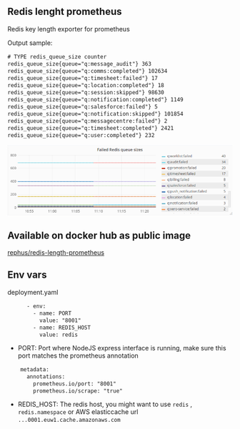 ## Redis lenght prometheus

Redis key length exporter for prometheus 

Output sample: 

```
# TYPE redis_queue_size counter
redis_queue_size{queue="q:message_audit"} 363
redis_queue_size{queue="q:comms:completed"} 102634
redis_queue_size{queue="q:timesheet:failed"} 17
redis_queue_size{queue="q:location:completed"} 18
redis_queue_size{queue="q:session:skipped"} 98630
redis_queue_size{queue="q:notification:completed"} 1149
redis_queue_size{queue="q:salesforce:failed"} 5
redis_queue_size{queue="q:notification:skipped"} 101854
redis_queue_size{queue="q:messagecentre:failed"} 2
redis_queue_size{queue="q:timesheet:completed"} 2421
redis_queue_size{queue="q:user:completed"} 232
```

![graph](graph.png)

## Available on docker hub as public image 

[rephus/redis-length-prometheus](https://hub.docker.com/r/rephus/redis-length-prometheus/)


## Env vars

deployment.yaml 
```
      - env:
        - name: PORT
          value: "8001"
        - name: REDIS_HOST
          value: redis
```

* PORT: Port where NodeJS express interface is running, make sure this port matches the prometheus annotation 

```
    metadata:
      annotations:
        prometheus.io/port: "8001"
        prometheus.io/scrape: "true"
```

* REDIS_HOST: The redis host, you might want to use `redis` , `redis.namespace` or  AWS elasticcache url `...0001.euw1.cache.amazonaws.com`
